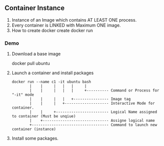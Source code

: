 ## Container Instance

1. Instance of an Image which contains AT LEAST ONE process.
2. Every container is LINKED with Maximum ONE image.
3. How to create
	docker create
	docker run

### Demo

1. Download a base image

	docker pull ubuntu

2. Launch a container and install packages

	```text
	docker run --name c1 -it ubuntu bash
	        |    |     |   |   |     |
			|    |     |   |   |     +---------- Command or Process for "-it" mode
			|    |     |   |   +---------------- Image tag
			|    |     |   +-------------------- Interactive Mode for container.
			|    |     +------------------------ Logical Name assigned to container (Must be unqiue)    
			|    +------------------------------ Assigne logical name
			+----------------------------------- Command to launch new container (instance) 
	```

3.	Install some packages.

	
